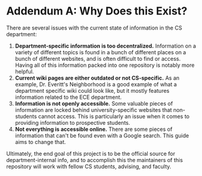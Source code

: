 # Addendum A: Why Does this Exist?

There are several issues with the current state of information in the CS department:

1. **Department-specific information is too decentralized.** Information on a variety of different topics is found in a bunch of different places on a bunch of different websites, and is often difficult to find or access. Having all of this information packed into one repository is notably more helpful.
2. **Current wiki pages are either outdated or not CS-specific.** As an example, Dr. Everitt's Neighborhood is a good example of what a department specific wiki could look like, but it mostly features information related to the ECE department.
3. **Information is not openly accessible.** Some valuable pieces of information are locked behind university-specific websites that non-students cannot access. This is particularly an issue when it comes to providing information to prospective students.
4. **Not everything is accessible online.** There are some pieces of information that can't be found even with a Google search. This guide aims to change that.

Ultimately, the end goal of this project is to be the official source for department-internal info, and to accomplish this the maintainers of this repository will work  with fellow CS students, advising, and faculty.
